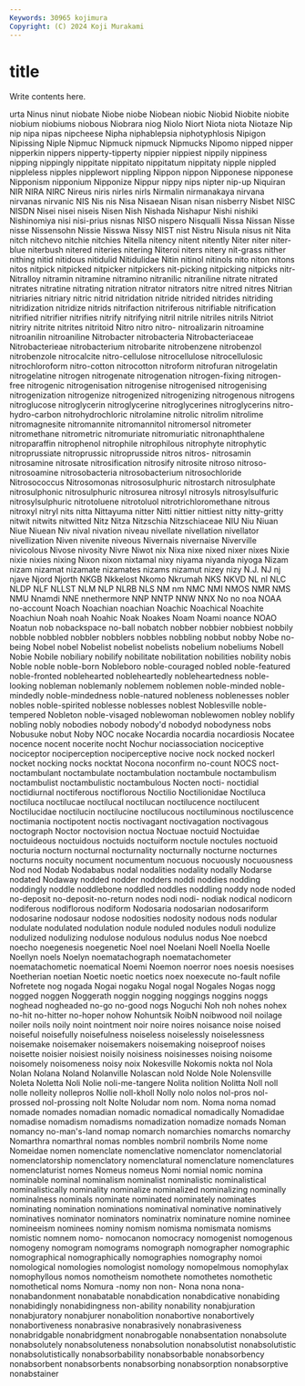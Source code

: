 ```yaml
---
Keywords: 30965 kojimura
Copyright: (C) 2024 Koji Murakami
---
```


# title

Write contents here.



urta
Ninus ninut niobate Niobe niobe Niobean niobic Niobid Niobite niobite
niobium niobiums niobous Niobrara niog Niolo Niort Niota niota Niotaze
Nip nip nipa nipas nipcheese Nipha niphablepsia niphotyphlosis Nipigon Nipissing
Niple Nipmuc Nipmuck nipmuck Nipmucks Nipomo nipped nipper nipperkin nippers
nipperty-tipperty nippier nippiest nippily nippiness nipping nippingly nippitate nippitato nippitatum
nippitaty nipple nippled nippleless nipples nipplewort nippling Nippon nippon Nipponese
nipponese Nipponism nipponium Nipponize Nippur nippy nips nipter nip-up Niquiran
NIR NIRA NIRC Nireus niris nirles nirls Nirmalin nirmanakaya nirvana
nirvanas nirvanic NIS Nis nis Nisa Nisaean Nisan nisan nisberry
Nisbet NISC NISDN Nisei nisei niseis Nisen Nish Nishada Nishapur
Nishi nishiki Nishinomiya nisi nisi-prius nisnas NISO nispero Nisqualli Nissa
Nissan Nisse nisse Nissensohn Nissie Nisswa Nissy NIST nist Nistru
Nisula nisus nit Nita nitch nitchevo nitchie nitchies Nitella nitency
nitent nitently Niter niter niter-blue niterbush nitered niteries nitering Niteroi
niters nitery nit-grass nither nithing nitid nitidous nitidulid Nitidulidae Nitin
nitinol nitinols nito niton nitons nitos nitpick nitpicked nitpicker nitpickers
nit-picking nitpicking nitpicks nitr- Nitralloy nitramin nitramine nitramino nitranilic nitraniline
nitrate nitrated nitrates nitratine nitrating nitration nitrator nitrators nitre nitred
nitres Nitrian nitriaries nitriary nitric nitrid nitridation nitride nitrided nitrides
nitriding nitridization nitridize nitrids nitrifaction nitriferous nitrifiable nitrification nitrified nitrifier
nitrifies nitrify nitrifying nitril nitrile nitriles nitrils Nitriot nitriry nitrite
nitrites nitritoid Nitro nitro nitro- nitroalizarin nitroamine nitroanilin nitroaniline Nitrobacter
nitrobacteria Nitrobacteriaceae Nitrobacterieae nitrobacterium nitrobarite nitrobenzene nitrobenzol nitrobenzole nitrocalcite nitro-cellulose
nitrocellulose nitrocellulosic nitrochloroform nitro-cotton nitrocotton nitroform nitrofuran nitrogelatin nitrogelatine nitrogen
nitrogenate nitrogenation nitrogen-fixing nitrogen-free nitrogenic nitrogenisation nitrogenise nitrogenised nitrogenising nitrogenization
nitrogenize nitrogenized nitrogenizing nitrogenous nitrogens nitroglucose nitroglycerin nitroglycerine nitroglycerines nitroglycerins
nitro-hydro-carbon nitrohydrochloric nitrolamine nitrolic nitrolim nitrolime nitromagnesite nitromannite nitromannitol nitromersol
nitrometer nitromethane nitrometric nitromuriate nitromuriatic nitronaphthalene nitroparaffin nitrophenol nitrophile nitrophilous
nitrophyte nitrophytic nitroprussiate nitroprussic nitroprusside nitros nitros- nitrosamin nitrosamine nitrosate
nitrosification nitrosify nitrosite nitroso nitroso- nitrosoamine nitrosobacteria nitrosobacterium nitrosochloride Nitrosococcus
Nitrosomonas nitrososulphuric nitrostarch nitrosulphate nitrosulphonic nitrosulphuric nitrosurea nitrosyl nitrosyls nitrosylsulfuric
nitrosylsulphuric nitrotoluene nitrotoluol nitrotrichloromethane nitrous nitroxyl nitryl nits nitta Nittayuma
nitter Nitti nittier nittiest nitty nitty-gritty nitwit nitwits nitwitted Nitz
Nitza Nitzschia Nitzschiaceae NIU Niu Niuan Niue Niuean Niv nival
nivation niveau nivellate nivellation nivellator nivellization Niven nivenite niveous Nivernais
nivernaise Niverville nivicolous Nivose nivosity Nivre Niwot nix Nixa nixe
nixed nixer nixes Nixie nixie nixies nixing Nixon nixon nixtamal
nixy niyama niyanda niyoga Nizam nizam nizamat nizamate nizamates nizams
nizamut nizey nizy N.J. NJ nj njave Njord Njorth NKGB
Nkkelost Nkomo Nkrumah NKS NKVD NL nl NLC NLDP NLF
NLLST NLM NLP NLRB NLS NM nm NMC NMI NMOS
NMR NMS NMU Nnamdi NNE nnethermore NNP NNTP NNW NNX
No no noa NOAA no-account Noach Noachian noachian Noachic Noachical
Noachite Noachiun Noah noah Noahic Noak Noakes Noam Noami noance
NOAO Noatun nob nobackspace no-ball nobatch nobber nobbier nobbiest nobbily
nobble nobbled nobbler nobblers nobbles nobbling nobbut nobby Nobe no-being
Nobel nobel Nobelist nobelist nobelists nobelium nobeliums Nobell Nobie Nobile
nobiliary nobilify nobilitate nobilitation nobilities nobility nobis Noble noble noble-born
Nobleboro noble-couraged nobled noble-featured noble-fronted noblehearted nobleheartedly nobleheartedness noble-looking nobleman
noblemanly noblemem noblemen noble-minded noble-mindedly noble-mindedness noble-natured nobleness noblenesses nobler
nobles noble-spirited noblesse noblesses noblest Noblesville noble-tempered Nobleton noble-visaged noblewoman
noblewomen nobley noblify nobling nobly nobodies nobody nobody'd nobodyd nobodyness
nobs Nobusuke nobut Noby NOC nocake Nocardia nocardia nocardiosis Nocatee
nocence nocent nocerite nocht Nochur nociassociation nociceptive nociceptor nociperception nociperceptive
nocive nock nocked nockerl nocket nocking nocks nocktat Nocona noconfirm
no-count NOCS noct- noctambulant noctambulate noctambulation noctambule noctambulism noctambulist noctambulistic
noctambulous Nocten nocti- noctidial noctidiurnal noctiferous noctiflorous Noctilio Noctilionidae Noctiluca
noctiluca noctilucae noctilucal noctilucan noctilucence noctilucent Noctilucidae noctilucin noctilucine noctilucous
noctiluminous noctiluscence noctimania noctipotent noctis noctivagant noctivagation noctivagous noctograph Noctor
noctovision noctua Noctuae noctuid Noctuidae noctuideous noctuidous noctuids noctuiform noctule
noctules noctuoid nocturia nocturn nocturnal nocturnality nocturnally nocturne nocturnes nocturns
nocuity nocument nocumentum nocuous nocuously nocuousness Nod nod Nodab Nodababus
nodal nodalities nodality nodally Nodarse nodated Nodaway nodded nodder nodders
noddi noddies nodding noddingly noddle noddlebone noddled noddles noddling noddy
node noded no-deposit no-deposit-no-return nodes nodi nodi- nodiak nodical nodicorn
nodiferous nodiflorous nodiform Nodosaria nodosarian nodosariform nodosarine nodosaur nodose nodosities
nodosity nodous nods nodular nodulate nodulated nodulation nodule noduled nodules
noduli nodulize nodulized nodulizing nodulose nodulous nodulus nodus Noe noebcd
noecho noegenesis noegenetic Noel noel Noelani Noell Noella Noelle Noellyn
noels Noelyn noematachograph noematachometer noematachometic noematical Noemi Noemon noerror noes
noesis noesises Noetherian noetian Noetic noetic noetics noex noexecute no-fault
nofile Nofretete nog nogada Nogai nogaku Nogal nogal Nogales Nogas
nogg nogged noggen Noggerath noggin nogging noggings noggins noggs noghead
nogheaded no-go no-good nogs Noguchi Noh noh nohes nohex no-hit
no-hitter no-hoper nohow Nohuntsik NoibN noibwood noil noilage noiler noils
noily noint nointment noir noire noires noisance noise noised noiseful
noisefully noisefulness noiseless noiselessly noiselessness noisemake noisemaker noisemakers noisemaking noiseproof
noises noisette noisier noisiest noisily noisiness noisinesses noising noisome noisomely
noisomeness noisy noix Nokesville Nokomis nokta nol Nola Nolan Nolana
Noland Nolanville Nolascan nold Nolde Nole Nolensville Noleta Noletta Noli
Nolie noli-me-tangere Nolita nolition Nolitta Noll noll nolle nolleity nollepros
Nollie noll-kholl Nolly nolo nolos nol-pros nol-prossed nol-prossing nolt Nolte
Noludar nom nom. Noma noma nomad nomade nomades nomadian nomadic
nomadical nomadically Nomadidae nomadise nomadism nomadisms nomadization nomadize nomads Noman
nomancy no-man's-land nomap nomarch nomarchies nomarchs nomarchy Nomarthra nomarthral nomas
nombles nombril nombrils Nome nome Nomeidae nomen nomenclate nomenclative nomenclator
nomenclatorial nomenclatorship nomenclatory nomenclatural nomenclature nomenclatures nomenclaturist nomes Nomeus nomeus
Nomi nomial nomic nomina nominable nominal nominalism nominalist nominalistic nominalistical
nominalistically nominality nominalize nominalized nominalizing nominally nominalness nominals nominate nominated
nominately nominates nominating nomination nominations nominatival nominative nominatively nominatives nominator
nominators nominatrix nominature nomine nominee nomineeism nominees nominy nomism nomisma
nomismata nomisms nomistic nomnem nomo- nomocanon nomocracy nomogenist nomogenous nomogeny
nomogram nomograms nomograph nomographer nomographic nomographical nomographically nomographies nomography nomoi
nomological nomologies nomologist nomology nomopelmous nomophylax nomophyllous nomos nomotheism nomothete
nomothetes nomothetic nomothetical noms Nomura -nomy non non- Nona nona
nona- nonabandonment nonabatable nonabdication nonabdicative nonabiding nonabidingly nonabidingness non-ability nonability
nonabjuration nonabjuratory nonabjurer nonabolition nonabortive nonabortively nonabortiveness nonabrasive nonabrasively nonabrasiveness
nonabridgable nonabridgment nonabrogable nonabsentation nonabsolute nonabsolutely nonabsoluteness nonabsolution nonabsolutist nonabsolutistic
nonabsolutistically nonabsorbability nonabsorbable nonabsorbency nonabsorbent nonabsorbents nonabsorbing nonabsorption nonabsorptive nonabstainer

